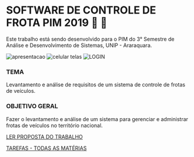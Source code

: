 # SOFTWARE DE CONTROLE DE FROTA PIM 2019 :car: :blue_car:
Este trabalho está sendo desenvolvido para o PIM do 3° Semestre de Análise e Desenvolvimento de Sistemas, UNIP - Araraquara.

![apresentacao](https://user-images.githubusercontent.com/42473978/58372854-7caac180-7efa-11e9-9469-f287d9203ce8.jpg)
![celular telas](https://user-images.githubusercontent.com/42473978/58373032-4de21a80-7efd-11e9-8db2-5b6837749668.jpg)
![LOGIN](https://user-images.githubusercontent.com/42473978/56458460-40b19900-635d-11e9-8b0f-409344155beb.jpg)

### TEMA

Levantamento e análise de requisitos de um sistema de controle de frotas de veículos.

### OBJETIVO GERAL

Fazer o levantamento e análise de um sistema para gerenciar e administrar frotas de veículos no território nacional.

[LER PROPOSTA DO TRABALHO](
https://github.com/lucasmartinslima/Software-controle-frota-PIM-2019/wiki/SOFTWARE-DE-CONTROLE-DE-ROTA----PIM-2019)

[TAREFAS - TODAS AS MATÉRIAS](https://github.com/lucasmartinslima/Software-controle-frota-PIM-2019/issues/2)
 
 
